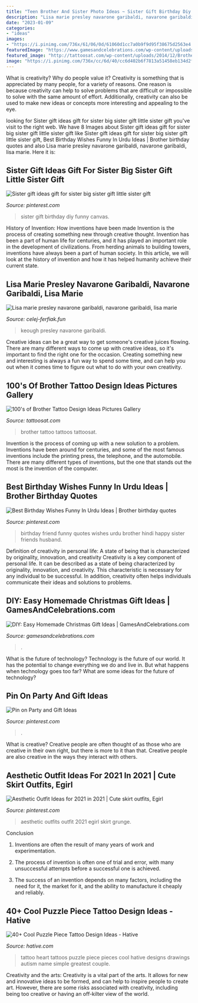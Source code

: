 ```yaml
---
title: "Teen Brother And Sister Photo Ideas ~ Sister Gift Birthday Diy Funny Canvas"
description: "Lisa marie presley navarone garibaldi, navarone garibaldi, lisa marie"
date: "2023-01-09"
categories:
- "ideas"
images:
- "https://i.pinimg.com/736x/61/06/0d/61060d1cc7a0b9f9d95f38675d2563e4.jpg"
featuredImage: "https://www.gamesandcelebrations.com/wp-content/uploads/2014/12/Easy-Homemade-Gift-for-Teacher.jpg"
featured_image: "http://tattoosat.com/wp-content/uploads/2014/12/Brother-10.jpg"
image: "https://i.pinimg.com/736x/cc/6d/40/cc6d402b6f7813a51458eb134d2f1779.jpg"
---
```



What is creativity? Why do people value it?
Creativity is something that is appreciated by many people, for a variety of reasons. One reason is because creativity can help to solve problems that are difficult or impossible to solve with the same amount of effort. Additionally, creativity can also be used to make new ideas or concepts more interesting and appealing to the eye.

	

		
looking for Sister gift ideas gift for sister big sister gift little sister gift you've visit to the right web. We have 8 Images about Sister gift ideas gift for sister big sister gift little sister gift like Sister gift ideas gift for sister big sister gift little sister gift, Best Birthday Wishes Funny In Urdu Ideas | Brother birthday quotes and also Lisa marie presley navarone garibaldi, navarone garibaldi, lisa marie. Here it is:
		
    
## Sister Gift Ideas Gift For Sister Big Sister Gift Little Sister Gift

<img loading=lazy src="https://i.pinimg.com/736x/d9/57/4e/d9574e43a8a00ace208d91672b80f2b2--funny-sister-sister-sister.jpg" onerror="this.onerror=null;this.src='https://tse3.mm.bing.net/th?id=OIP.OtWqeDoV06VCaFnmyACedgHaJ4&amp;pid=15.1';" alt="Sister gift ideas gift for sister big sister gift little sister gift">

_Source: pinterest.com_

>sister gift birthday diy funny canvas. 

	

History of Invention: How inventions have been made
Invention is the process of creating something new through creative thought. Invention has been a part of human life for centuries, and it has played an important role in the development of civilizations. From herding animals to building towers, inventions have always been a part of human society. In this article, we will look at the history of invention and how it has helped humanity achieve their current state.

    
## Lisa Marie Presley Navarone Garibaldi, Navarone Garibaldi, Lisa Marie

<img loading=lazy src="http://celej-ferfiak.fun/vblr/rXQaQnPlDDx4is2rRJEXEgHaMI.jpg" onerror="this.onerror=null;this.src='https://tse2.mm.bing.net/th?id=OIP.Pc5ldONeJSEWgWOQagCdYQAAAA&amp;pid=15.1';" alt="Lisa marie presley navarone garibaldi, navarone garibaldi, lisa marie">

_Source: celej-ferfiak.fun_

>keough presley navarone garibaldi. 

	

Creative ideas can be a great way to get someone's creative juices flowing. There are many different ways to come up with creative ideas, so it's important to find the right one for the occasion. Creating something new and interesting is always a fun way to spend some time, and can help you out when it comes time to figure out what to do with your own creativity.

    
## 100&#039;s Of Brother Tattoo Design Ideas Pictures Gallery

<img loading=lazy src="http://tattoosat.com/wp-content/uploads/2014/12/Brother-10.jpg" onerror="this.onerror=null;this.src='https://tse3.mm.bing.net/th?id=OIP.WvBK8noLj8gG-l4AOflsZwHaGL&amp;pid=15.1';" alt="100&#039;s of Brother Tattoo Design Ideas Pictures Gallery">

_Source: tattoosat.com_

>brother tattoo tattoos tattoosat. 

	

Invention is the process of coming up with a new solution to a problem. Inventions have been around for centuries, and some of the most famous inventions include the printing press, the telephone, and the automobile. There are many different types of inventions, but the one that stands out the most is the invention of the computer.

    
## Best Birthday Wishes Funny In Urdu Ideas | Brother Birthday Quotes

<img loading=lazy src="https://i.pinimg.com/736x/18/cf/9d/18cf9d11f95b3849e5b3e79b723fac76.jpg" onerror="this.onerror=null;this.src='https://tse2.mm.bing.net/th?id=OIP.w2GGa-j8MzFOjR5Z_M5rdgAAAA&amp;pid=15.1';" alt="Best Birthday Wishes Funny In Urdu Ideas | Brother birthday quotes">

_Source: pinterest.com_

>birthday friend funny quotes wishes urdu brother hindi happy sister friends husband. 

	

Definition of creativity in personal life: A state of being that is characterized by originality, innovation, and creativity
Creativity is a key component of personal life. It can be described as a state of being characterized by originality, innovation, and creativity. This characteristic is necessary for any individual to be successful. In addition, creativity often helps individuals communicate their ideas and solutions to problems.

    
## DIY: Easy Homemade Christmas Gift Ideas | GamesAndCelebrations.com

<img loading=lazy src="https://www.gamesandcelebrations.com/wp-content/uploads/2014/12/Easy-Homemade-Gift-for-Teacher.jpg" onerror="this.onerror=null;this.src='https://tse4.mm.bing.net/th?id=OIP.uueasWWq74j_G-0yYTAbzgHaJ4&amp;pid=15.1';" alt="DIY: Easy Homemade Christmas Gift Ideas | GamesAndCelebrations.com">

_Source: gamesandcelebrations.com_

>. 

	

What is the future of technology?
Technology is the future of our world. It has the potential to change everything we do and live in. But what happens when technology goes too far? What are some ideas for the future of technology?

    
## Pin On Party And Gift Ideas

<img loading=lazy src="https://i.pinimg.com/736x/61/06/0d/61060d1cc7a0b9f9d95f38675d2563e4.jpg" onerror="this.onerror=null;this.src='https://tse3.mm.bing.net/th?id=OIP.E7VPhWQWXwr7G6dTsh3T8wAAAA&amp;pid=15.1';" alt="Pin on Party and Gift Ideas">

_Source: pinterest.com_

>. 

	

What is creative?
Creative people are often thought of as those who are creative in their own right, but there is more to it than that. Creative people are also creative in the ways they interact with others.

    
## Aesthetic Outfit Ideas For 2021 In 2021 | Cute Skirt Outfits, Egirl

<img loading=lazy src="https://i.pinimg.com/736x/cc/6d/40/cc6d402b6f7813a51458eb134d2f1779.jpg" onerror="this.onerror=null;this.src='https://tse3.mm.bing.net/th?id=OIP.RV8cJi4MuwnZp3HFp4VXBQHaLH&amp;pid=15.1';" alt="Aesthetic Outfit Ideas for 2021 in 2021 | Cute skirt outfits, Egirl">

_Source: pinterest.com_

>aesthetic outfits outfit 2021 egirl skirt grunge. 

	

Conclusion
1. Inventions are often the result of many years of work and experimentation.
2. The process of invention is often one of trial and error, with many unsuccessful attempts before a successful one is achieved.

3. The success of an invention depends on many factors, including the need for it, the market for it, and the ability to manufacture it cheaply and reliably.

    
## 40+ Cool Puzzle Piece Tattoo Design Ideas - Hative

<img loading=lazy src="https://hative.com/wp-content/uploads/2014/03/puzzle-piece-tattoos/38-puzzle-heart-on-back.jpg" onerror="this.onerror=null;this.src='https://tse2.mm.bing.net/th?id=OIP.pMb_Xo2WGWrQKjSlrBuxhQHaJ6&amp;pid=15.1';" alt="40+ Cool Puzzle Piece Tattoo Design Ideas - Hative">

_Source: hative.com_

>tattoo heart tattoos puzzle piece pieces cool hative designs drawings autism name simple greatest couple. 

	

Creativity and the arts:
Creativity is a vital part of the arts. It allows for new and innovative ideas to be formed, and can help to inspire people to create art. However, there are some risks associated with creativity, including being too creative or having an off-kilter view of the world.

